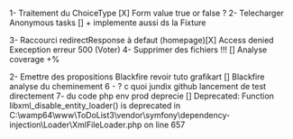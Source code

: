 1- Traitement du ChoiceType [X] Form value true or false ?
2- Telecharger Anonymous tasks [] + implemente aussi ds la Fixture  

3- Raccourci redirectResponse à defaut (homepage)[X] Access denied Exeception erreur 500 (Voter)
4- Supprimer des fichiers !!! [] Analyse coverage +%

2- Emettre des propositions Blackfire revoir tuto grafikart [] Blackfire analyse du cheminement
6 - ? c quoi jundix github lancement de test directement
7- du code php env prod deprecie []
Deprecated: Function libxml_disable_entity_loader() is deprecated in C:\wamp64\www\ToDoList3\vendor\symfony\dependency-injection\Loader\XmlFileLoader.php on line 657